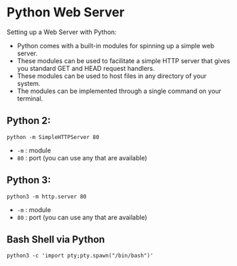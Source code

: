 # Python Web Server

Setting up a Web Server with Python: 
- Python comes with a built-in modules for spinning up a simple web server. 
- These modules can be used to facilitate a simple HTTP server that gives you standard GET and HEAD request handlers.
- These modules can be used to host files in any directory of your system.
- The modules can be implemented through a single command on your terminal.

## Python 2:
```
python -m SimpleHTTPServer 80
```
- `-m` : module
- `80` : port (you can use any that are available)

## Python 3: 
```
python3 -m http.server 80
```
- `-m` : module
- `80` : port (you can use any that are available)

## Bash Shell via Python

```
python3 -c 'import pty;pty.spawn("/bin/bash")'
```
